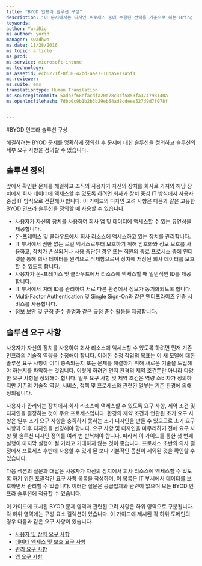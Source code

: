 ```yaml
---
title: "BYOD 인프라 솔루션 구상"
description: "이 문서에서는 디자인 프로세스 중에 수행된 선택을 기준으로 하는 Bring Your Own Device 시나리오에 대한 솔루션 정의를 제공합니다."
keywords: 
author: YuriDio
ms.author: yurid
manager: swadhwa
ms.date: 11/28/2016
ms.topic: article
ms.prod: 
ms.service: microsoft-intune
ms.technology: 
ms.assetid: ecb6271f-8f38-42bd-aae7-10ba5e17a5f1
ms.reviewer: 
ms.suite: ems
translationtype: Human Translation
ms.sourcegitcommit: 5adb7f68efacdfa20d78c3cf5853fa374793140a
ms.openlocfilehash: 7dbb0c9b1b2b3b29eb54ad8cdeee527d9d7f078f


---
```


#<a name="envisioning-the-byod-infrastructure-solution"></a>BYOD 인프라 솔루션 구상

해결하려는 BYOD 문제를 명확하게 정의한 후 문제에 대한 솔루션을 정의하고 솔루션의 세부 요구 사항을 정의할 수 있습니다.

## <a name="solution-definition"></a>솔루션 정의

앞에서 확인한 문제를 해결하고 조직의 사용자가 자신의 장치를 회사로 가져와 해당 장치에서 회사 데이터에 액세스할 수 있도록 하려면 회사가 장치 중심 IT 방식에서 사용자 중심 IT 방식으로 전환해야 합니다. 이 가이드의 디자인 고려 사항은 다음과 같은 고유한 BYOD 인프라 솔루션을 정의할 때 사용할 수 있습니다.

- 사용자가 자신의 장치를 사용하여 회사 앱 및 데이터에 액세스할 수 있는 유연성을 제공합니다.
- 온-프레미스 및 클라우드에서 회사 리소스에 액세스하고 있는 장치를 관리합니다.
- IT 부서에서 권한 없는 로컬 액세스로부터 보호하기 위해 암호화와 정보 보호를 사용하고, 장치가 손실되거나 사용 중단된 경우 또는 직원의 종료 프로세스 중에 인터넷을 통해 회사 데이터를 원격으로 삭제함으로써 장치에 저장된 회사 데이터를 보호할 수 있도록 합니다.
- 사용자가 온-프레미스 및 클라우드에서 리소스에 액세스할 때 일반적인 ID를 제공합니다.
- IT 부서에서 여러 ID를 관리하여 서로 다른 환경에서 정보가 동기화되도록 합니다.
- Multi-Factor Authentication 및 Single Sign-On과 같은 엔터프라이즈 인증 서비스를 사용합니다.
- 정보 보안 및 규정 준수 증명과 같은 규정 준수 활동을 제공합니다.

## <a name="solution-requirements"></a>솔루션 요구 사항

사용자가 자신의 장치를 사용하여 회사 리소스에 액세스할 수 있도록 하려면 먼저 기존 인프라의 기술적 역량을 수정해야 합니다. 이러한 수정 작업의 목표는 이 새 모델에 대한 솔루션 요구 사항이 이미 충족되는지 또는 문제를 해결하기 위해 새로운 기술을 도입해야 하는지를 파악하는 것입니다. 이렇게 하려면 먼저 환경의 제약 조건뿐만 아니라 다양한 요구 사항을 정의해야 합니다. 일부 요구 사항 및 제약 조건은 역량 소비자가 정의하지만 기존의 기술적 역량, 서비스, 정책 및 프로세스와 관련된 일부는 기존 환경에 의해 정의됩니다.

사용자가 관리되는 장치에서 회사 리소스에 액세스할 수 있도록 요구 사항, 제약 조건 및 디자인을 결정하는 것이 주요 프로세스입니다. 환경의 제약 조건과 연관된 초기 요구 사항은 일부 초기 요구 사항을 충족하지 못하는 초기 디자인을 만들 수 있으므로 초기 요구 사항과 이후 디자인을 변경해야 합니다. 요구 사항 및 디자인을 마무리하기 전에 요구 사항 및 솔루션 디자인 정의를 여러 번 반복해야 합니다. 따라서 이 가이드를 통한 첫 번째 실행이 마지막 실행이 될 거라고 기대하지 않는 것이 좋습니다. 프로세스 초반의 의사 결정에서 프로세스 후반에 사용할 수 있게 된 보다 기본적인 옵션이 제외된 것을 확인할 수 있습니다.

다음 섹션의 질문과 대답은 사용자가 자신의 장치에서 회사 리소스에 액세스할 수 있도록 하기 위한 포괄적인 요구 사항 목록을 작성하며, 이 목록은 IT 부서에서 데이터를 보호하면서 관리할 수 있습니다. 이러한 질문은 공급업체와 관련이 없으며 모든 BYOD 인프라 솔루션에 적용할 수 있습니다.

이 가이드에 표시된 BYOD 문제 영역과 관련된 고려 사항은 하위 영역으로 구분됩니다. 각 하위 영역에는 구성 요소 컬렉션이 있습니다. 이 가이드에 제시된 각 하위 도메인의 경우 다음과 같은 요구 사항이 있습니다.

- [사용자 및 장치 요구 사항](byod-user-device-reqs.md)
- [데이터 액세스 및 보호 요구 사항](byod-data-access-protection-reqs.md)
- [관리 요구 사항](byod-management-reqs.md)
- [앱 요구 사항](byod-app-reqs.md)



<!--HONumber=Nov16_HO4-->


